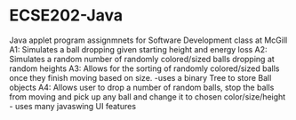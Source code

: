 # ECSE202-Java
Java applet program assignmnets for Software Development class at McGill 
A1: Simulates a ball dropping given starting height and energy loss 
A2: Simulates a random number of randomly colored/sized balls dropping at random heights 
A3: Allows for the sorting of randomly colored/sized balls once they finish moving based on size. 
    -uses a binary Tree to store Ball objects 
A4: Allows user to drop a number of random balls, stop the balls from moving and pick up any ball and change it to chosen color/size/height
    - uses many javaswing UI features 

